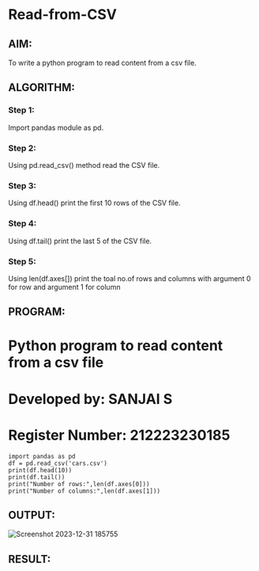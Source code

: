 # Read-from-CSV

## AIM:
To write a python program to read content from a csv file.

## ALGORITHM:
### Step 1:
Import pandas module as pd.

### Step 2:
Using pd.read_csv() method read the CSV file.

### Step 3:
Using df.head() print the first 10 rows of the CSV file.


### Step 4:
Using df.tail() print the last 5 of the CSV file.

### Step 5:
Using len(df.axes[]) print the toal no.of rows and columns with argument 0 for row and argument 1 for column

## PROGRAM:
 # Python program to read content from a csv file
 # Developed by: SANJAI S
 # Register Number: 212223230185
 
~~~
import pandas as pd
df = pd.read_csv('cars.csv')
print(df.head(10))
print(df.tail())
print("Number of rows:",len(df.axes[0]))
print("Number of columns:",len(df.axes[1]))
~~~
## OUTPUT:
![Screenshot 2023-12-31 185755](https://github.com/Sanjaichitra/Read-from-CSV/assets/144870518/c09cbf23-cc5e-4825-a5cf-43d7f38089da)



## RESULT:

